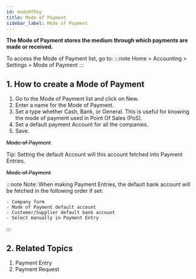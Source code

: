 ```yaml
---
id: modeOfPay
title: Mode of Payment
sidebar_label: Mode of Payment
---
```


**The Mode of Payment stores the medium through which payments are made or received.**

To access the Mode of Payment list, go to:
:::note
Home > Accounting > Settings > Mode of Payment
:::

## 1. How to create a Mode of Payment

1. Go to the Mode of Payment list and click on New.
1. Enter a name for the Mode of Payment.
1. Set a type whether Cash, Bank, or General. This is useful for knowing the mode of payment used in Point Of Sales (PoS).
1. Set a default payment Account for all the companies.
1. Save.

~~Mode of Payment~~

Tip: Setting the default Account will this account fetched into Payment Entries.

~~Mode of Payment~~

:::note
Note: When making Payment Entries, the default bank account will be fetched in the following order if set:

    - Company form
    - Mode of Payment default account
    - Customer/Supplier default bank account
    - Select manually in Payment Entry

:::

## 2. Related Topics

1. Payment Entry
1. Payment Request
